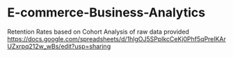 # E-commerce-Business-Analytics
Retention Rates based on Cohort Analysis of raw data provided
https://docs.google.com/spreadsheets/d/1hlgOJ5SPplkcCeKj0Phf5qPrelKArUZxrpq212w_wBs/edit?usp=sharing
